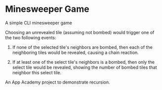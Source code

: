 # Minesweeper Game

A simple CLI minesweeper game

Choosing an unrevealed tile (assuming not bombed) would trigger one of the two following events:

1. If none of the selected tile's neighbors are bombed, then each of the neighboring tiles would be revealed, causing a chain reaction.

2. If at least one of the select tile's neighbors is a bombed, then only the select tile would be revealed, showing the number of bombed tiles that neighbor this select tile.

An App Academy project to demonstrate recursion.
